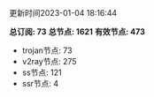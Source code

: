更新时间2023-01-04 18:16:44

**总订阅: 73**
**总节点: 1621**
**有效节点: 473**
- trojan节点: 73
- v2ray节点: 275
- ss节点: 121
- ssr节点: 4
